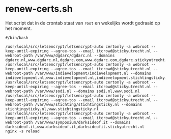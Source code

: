 # renew-certs.sh

Het script dat in de crontab staat van `root` en wekelijks wordt gedraaid op het moment.
	
	#/bin/bash

	/usr/local/src/letsencrypt/letsencrypt-auto certonly -a webroot --keep-until-expiring --agree-tos --email itcrowd@stickyutrecht.nl --webroot-path /var/www/dgdarc/dgdarc.nl --domains dgdarc.nl,www.dgdarc.nl,dgdarc.com,www.dgdarc.com,dgdarc.stickyutrecht.nl
	/usr/local/src/letsencrypt/letsencrypt-auto certonly -a webroot --keep-until-expiring --agree-tos --email itcrowd@stickyutrecht.nl --webroot-path /var/www/indievelopment/indievelopment.nl --domains indievelopment.nl,www.indievelopment.nl,indievelopment.stichtingsticky.nl
	/usr/local/src/letsencrypt/letsencrypt-auto certonly -a webroot --keep-until-expiring --agree-tos --email itcrowd@stickyutrecht.nl --webroot-path /var/www/sodi.nl --domains sodi.nl,www.sodi.nl
	/usr/local/src/letsencrypt/letsencrypt-auto certonly -a webroot --keep-until-expiring --agree-tos --email itcrowd@stickyutrecht.nl --webroot-path /var/www/stichting/stichtingsticky.nl --domains stichtingsticky.nl,www.stichtingsticky.nl
	/usr/local/src/letsencrypt/letsencrypt-auto certonly -a webroot --keep-until-expiring --agree-tos --email itcrowd@stickyutrecht.nl --webroot-path /var/www/symposium/darksideof.it --domains darksideof.it,www.darksideof.it,darksideofit.stickyutrecht.nl
	nginx -s reload

